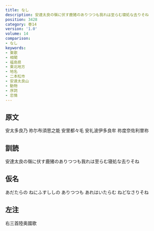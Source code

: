 ```yaml
---
title: なし
description: 安達太良の嶺に伏す鹿猪のありつつも我れは至らむ寝処な去りそね
position: 3428
category: 巻14
version: '1.0'
volume: 14
comparison:
- なし
keywords:
- 東歌
- 相聞
- 福島県
- 東北地方
- 地名
- 二本松市
- 安達太良山
- 動物
- 序詞
- 恋情
---
```


## 原文

安太多良乃 祢尓布須思之能 安里都々毛 安礼波伊多良牟 祢度奈佐利曽祢

## 訓読

安達太良の嶺に伏す鹿猪のありつつも我れは至らむ寝処な去りそね

## 仮名

あだたらの ねにふすししの ありつつも あれはいたらむ ねどなさりそね

## 左注

右三首陸奥國歌
